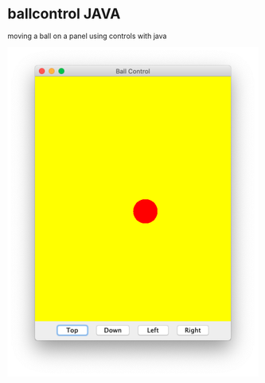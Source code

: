 # ballcontrol JAVA
moving a ball on a panel using controls with java


![alt text](https://github.com/felmez/ballcontrol/blob/master/image.png?raw=true)